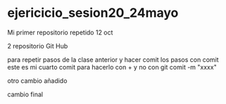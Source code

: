 # ejericicio_sesion20_24mayo
Mi primer repositorio repetido 12 oct

2 repositorio Git Hub

para repetir pasos de la clase anterior
y hacer comit los pasos con comit
este es mi cuarto comit para hacerlo con + y no con git comit -m "xxxx"

otro cambio añadido

cambio final


